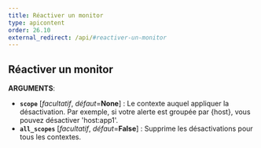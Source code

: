 ```yaml
---
title: Réactiver un monitor
type: apicontent
order: 26.10
external_redirect: /api/#reactiver-un-monitor
---
```


## Réactiver un monitor

**ARGUMENTS**:

* **`scope`** [*facultatif*, *défaut*=**None**] :
    Le contexte auquel appliquer la désactivation.
    Par exemple, si votre alerte est groupée par {host}, vous pouvez désactiver 'host:app1'.
* **`all_scopes`** [*facultatif*, *défaut*=**False**] :
    Supprime les désactivations pour tous les contextes.
